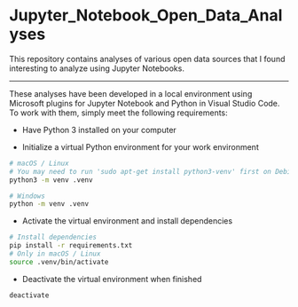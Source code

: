 # Jupyter_Notebook_Open_Data_Analyses
This repository contains analyses of various open data sources that I found interesting to analyze using Jupyter Notebooks.

---

These analyses have been developed in a local environment using Microsoft plugins for Jupyter Notebook and Python in Visual Studio Code. To work with them, simply meet the following requirements:

- Have Python 3 installed on your computer

- Initialize a virtual Python environment for your work environment

``` bash
# macOS / Linux
# You may need to run 'sudo apt-get install python3-venv' first on Debian-based OSs
python3 -m venv .venv

# Windows
python -m venv .venv
```

- Activate the virtual environment and install dependencies

``` bash
# Install dependencies
pip install -r requirements.txt
# Only in macOS / Linux
source .venv/bin/activate
```

- Deactivate the virtual environment when finished

``` bash
deactivate
```